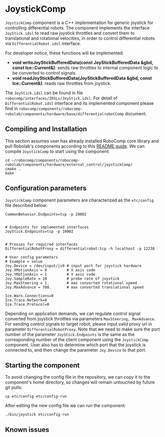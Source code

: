 # JoystickComp

`JoystickComp` component is a C++ implementation for generic joystick for controlling differential robots. The component implements the interface `JoyStick.idsl` to read raw joystick throttles and convert them to translational and rotational velocities, in order to control differential robots via `DifferentialRobot.idsl` interface.

For developer notice, these functions will be implemented:
- **void writeJoyStickBufferedData(const JoyStickBufferedData &gbd, const Ice::Current&)**: sends raw throttles to internal component logic to be converted to control signals.
- **void readJoyStickBufferedData(JoyStickBufferedData &gbd, const Ice::Current&)**: reads raw throttles from joystick.

The `JoyStick.idsl` can be found in file `robocomp/interfaces/IDSLs/JoyStick.idsl`.
For detail of `DifferentialRobot.idsl` interface and its implemented component please find in `robocomp/components/robocomp-robolab/components/hardware/base/differentialrobotComp` document.

## Compiling and Installation

This section assumes user has already installed RoboComp core library and pull Robolab's components according to this [README guide](https://github.com/robocomp/robocomp). We can compile `JoystickComp` to start using the component:

```
cd ~/robocomp/components/robocomp-robolab/components/hardware/external_control/joystickComp/
cmake .
make
```

## Configuration parameters
`JoystickComp` component parameters are characterized as the `etc/config` file described below:

```
CommonBehavior.Endpoints=tcp -p 20002


# Endpoints for implemented interfaces
JoyStick.Endpoints=tcp -p 10002


# Proxies for required interfaces
DifferentialRobotProxy = differentialrobot:tcp -h localhost -p 12238

# User config parameters
# Example = value
Joy.Device = /dev/input/js0 # input port for joystick hardware
Joy.XMotionAxis = 0         # X axis code
Joy.YMotionAxis = 1         # Y axis code
Joy.SampleRate = 10         # probe rate of joystick
Joy.MaxSteering = 1.        # max converted rotational speed
Joy.MaxAdvance = 700.       # max converted translational speed

Ice.Warn.Connections=0
Ice.Trace.Network=0
Ice.Trace.Protocol=0

```

Depending on application demands, we can regulate control signal converted from joystick throttles via parameters `MaxSteering, MaxAdvance`. For sending control signals to target robot, please input valid proxy url in parameter `DifferentialRobotProxy`.
Note that we need to make sure the port number of the parameter `JoyStick.Endpoints` is the same as the corresponding number of the client component using the `JoystickComp` component. User also has to determine which port that the joystick is connected to, and then change the parameter `Joy.Device` to that port.

## Starting the component

To avoid changing the config file in the repository, we can copy it to the component's home directory, so changes will remain untouched by future git pulls:
```
cp etc/config etc/config-run
```

After editing the new config file we can run the component:
```
./bin/joystick etc/config-run
```
## Known issues
